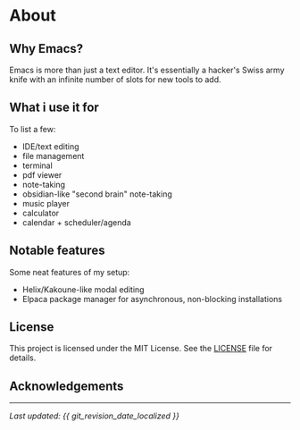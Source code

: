 
# About

## Why Emacs?

Emacs is more than just a text editor. It's essentially a hacker's Swiss army knife with an infinite number of slots for new tools to add.

## What i use it for

To list a few:

- IDE/text editing
- file management
- terminal
- pdf viewer
- note-taking
- obsidian-like "second brain" note-taking
- music player
- calculator
- calendar + scheduler/agenda

## Notable features

Some neat features of my setup:

- Helix/Kakoune-like modal editing
- Elpaca package manager for asynchronous, non-blocking installations

## License

This project is licensed under the MIT License. See the [LICENSE](https://github.com/lispcat/emacs-config/blob/master/LICENSE) file for details.

## Acknowledgements

---

*Last updated: {{ git_revision_date_localized }}*
